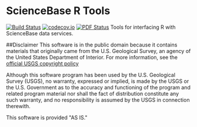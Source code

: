 ScienceBase R Tools
===
[![Build Status](https://travis-ci.org/USGS-R/sbtools.svg?branch=master)](https://travis-ci.org/USGS-R/sbtools) [![codecov.io](https://codecov.io/github/USGS-R/sbtools/coverage.svg?branch=master)](https://codecov.io/github/USGS-R/sbtools?branch=master)
[![PDF Status](https://www.sharelatex.com/github/repos/USGS-R/sbtools/builds/latest/badge.svg)](https://www.sharelatex.com/github/repos/USGS-R/sbtools/builds/latest/output.pdf)
Tools for interfacing R with ScienceBase data services.

##Disclaimer
This software is in the public domain because it contains materials that originally came from the U.S. Geological Survey, an agency of the United States Department of Interior. For more information, see the [official USGS copyright policy](http://www.usgs.gov/visual-id/credit_usgs.html#copyright/ "official USGS copyright policy")

Although this software program has been used by the U.S. Geological Survey (USGS), no warranty, expressed or implied, is made by the USGS or the U.S. Government as to the accuracy and functioning of the program and related program material nor shall the fact of distribution constitute any such warranty, and no responsibility is assumed by the USGS in connection therewith.

This software is provided "AS IS."


